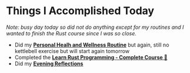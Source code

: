 # Things I Accomplished Today

_Note: busy day today so did not do anything except for my routines and I wanted to finish the Rust course since I was so close._

- Did my **[Personal Healh and Wellness Routine](../../routines/personal-health-and-wellness-routine-2024-week-8.md)** but again, still no kettlebell exercise but will start again tomorrow
- Completed the **[Learn Rust Programming - Complete Course 🦀](https://www.youtube.com/watch?v=BpPEoZW5IiY)**
- Did my **[Evening Reflections](../../routines/evening-reflections.md)**
